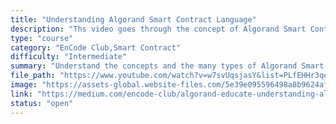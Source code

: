 ```yaml
---
title: "Understanding Algorand Smart Contract Language"
description: "Ths video goes through the concept of Algorand Smart Contract, the type of smart contracts, its Runtime Architecture and the Language that it uses. For Developers interested in Algorand technologies By the end of this module, you will understand how smart contracts work and how you can use smart contracts"
type: "course"
category: "EnCode Club,Smart Contract"
difficulty: "Intermediate"
summary: "Understand the concepts and the many types of Algorand Smart Contract"
file_path: "https://www.youtube.com/watch?v=w7svUqsjasY&list=PLfEHHr3qexv8ZXjoBOaCrX95w1OshjnMt&index=5"
image: "https://assets-global.website-files.com/5e39e095596498a8b9624af1/5ffca6e3e0d8ad9231cc2af6_Portfolio-course---final.png"
link: "https://medium.com/encode-club/algorand-educate-understanding-algorands-smart-contract-language-video-slides-46fb89abf911"
status: "open"
---
```

